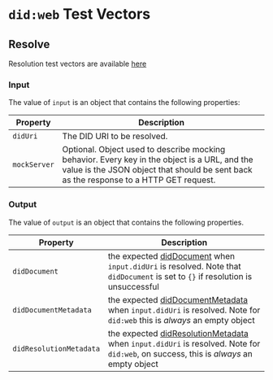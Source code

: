 # `did:web` Test Vectors

## Resolve

Resolution test vectors are available [here](./resolve.json)

### Input

The value of `input` is an object that contains the following properties:

| Property     | Description                                                                                                                                                                            |
|--------------|----------------------------------------------------------------------------------------------------------------------------------------------------------------------------------------|
| `didUri`     | The DID URI to be resolved.                                                                                                                                                            |
| `mockServer` | Optional. Object used to describe mocking behavior. Every key in the object is a URL, and the value is the JSON object that should be sent back as the response to a HTTP GET request. |

### Output

The value of `output` is an object that contains the following properties.

| Property                | Description                                                                                                                                                                                       |
|-------------------------|---------------------------------------------------------------------------------------------------------------------------------------------------------------------------------------------------|
| `didDocument`           | the expected [didDocument](https://www.w3.org/TR/did-core/#dfn-diddocument) when `input.didUri` is resolved. Note that `didDocument` is set to `{}` if resolution is unsuccessful                 |
| `didDocumentMetadata`   | the expected [didDocumentMetadata](https://www.w3.org/TR/did-core/#dfn-diddocumentmetadata) when `input.didUri` is resolved. Note for `did:web` this is _always_ an empty object                  |
| `didResolutionMetadata` | the expected [didResolutionMetadata](https://www.w3.org/TR/did-core/#dfn-didresolutionmetadata) when `input.didUri` is resolved. Note for `did:web`, on success, this is _always_ an empty object |
